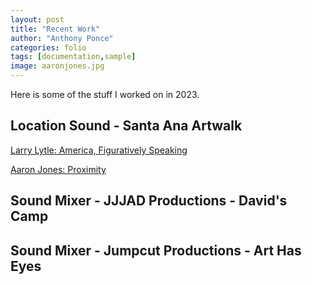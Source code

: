 ```yaml
---
layout: post
title: "Recent Work"
author: "Anthony Ponce"
categories: folio
tags: [documentation,sample]
image: aaronjones.jpg
---
```


Here is some of the stuff I worked on in 2023.

## Location Sound - Santa Ana Artwalk 

[Larry Lytle: America, Figuratively Speaking](https://www.santaanacollegeartdepartment.org/lytle)

[Aaron Jones: Proximity](https://www.santaanacollegeartdepartment.org/proximity_1)

## Sound Mixer - JJJAD Productions - David's Camp 

## Sound Mixer - Jumpcut Productions - Art Has Eyes
